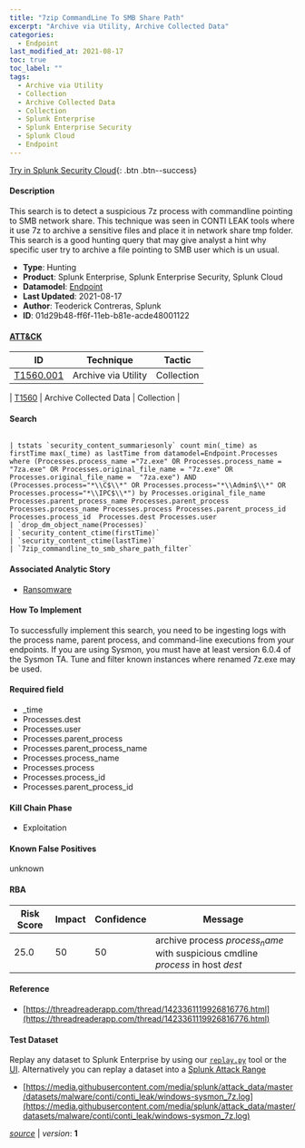 ```yaml
---
title: "7zip CommandLine To SMB Share Path"
excerpt: "Archive via Utility, Archive Collected Data"
categories:
  - Endpoint
last_modified_at: 2021-08-17
toc: true
toc_label: ""
tags:
  - Archive via Utility
  - Collection
  - Archive Collected Data
  - Collection
  - Splunk Enterprise
  - Splunk Enterprise Security
  - Splunk Cloud
  - Endpoint
---
```




[Try in Splunk Security Cloud](https://www.splunk.com/en_us/cyber-security.html){: .btn .btn--success}

#### Description

This search is to detect a suspicious 7z process with commandline pointing to SMB network share. This technique was seen in CONTI LEAK tools where it use 7z to archive a sensitive files and place it in network share tmp folder. This search is a good hunting query that may give analyst a hint why specific user try to archive a file pointing to SMB user which is un usual.

- **Type**: Hunting
- **Product**: Splunk Enterprise, Splunk Enterprise Security, Splunk Cloud
- **Datamodel**: [Endpoint](https://docs.splunk.com/Documentation/CIM/latest/User/Endpoint)
- **Last Updated**: 2021-08-17
- **Author**: Teoderick Contreras, Splunk
- **ID**: 01d29b48-ff6f-11eb-b81e-acde48001122


#### [ATT&CK](https://attack.mitre.org/)

| ID          | Technique   | Tactic         |
| ----------- | ----------- |--------------- |
| [T1560.001](https://attack.mitre.org/techniques/T1560/001/) | Archive via Utility | Collection |

| [T1560](https://attack.mitre.org/techniques/T1560/) | Archive Collected Data | Collection |

#### Search

```

| tstats `security_content_summariesonly` count min(_time) as firstTime max(_time) as lastTime from datamodel=Endpoint.Processes where (Processes.process_name ="7z.exe" OR Processes.process_name = "7za.exe" OR Processes.original_file_name = "7z.exe" OR Processes.original_file_name =  "7za.exe") AND (Processes.process="*\\C$\\*" OR Processes.process="*\\Admin$\\*" OR Processes.process="*\\IPC$\\*") by Processes.original_file_name Processes.parent_process_name Processes.parent_process Processes.process_name Processes.process Processes.parent_process_id Processes.process_id  Processes.dest Processes.user 
| `drop_dm_object_name(Processes)` 
| `security_content_ctime(firstTime)` 
| `security_content_ctime(lastTime)` 
| `7zip_commandline_to_smb_share_path_filter`
```

#### Associated Analytic Story
* [Ransomware](/stories/ransomware)


#### How To Implement
To successfully implement this search, you need to be ingesting logs with the process name, parent process, and command-line executions from your endpoints. If you are using Sysmon, you must have at least version 6.0.4 of the Sysmon TA. Tune and filter known instances where renamed 7z.exe may be used.

#### Required field
* _time
* Processes.dest
* Processes.user
* Processes.parent_process
* Processes.parent_process_name
* Processes.process_name
* Processes.process
* Processes.process_id
* Processes.parent_process_id


#### Kill Chain Phase
* Exploitation


#### Known False Positives
unknown


#### RBA

| Risk Score  | Impact      | Confidence   | Message      |
| ----------- | ----------- |--------------|--------------|
| 25.0 | 50 | 50 | archive process $process_name$ with suspicious cmdline $process$ in host $dest$ |




#### Reference

* [https://threadreaderapp.com/thread/1423361119926816776.html](https://threadreaderapp.com/thread/1423361119926816776.html)



#### Test Dataset
Replay any dataset to Splunk Enterprise by using our [`replay.py`](https://github.com/splunk/attack_data#using-replaypy) tool or the [UI](https://github.com/splunk/attack_data#using-ui).
Alternatively you can replay a dataset into a [Splunk Attack Range](https://github.com/splunk/attack_range#replay-dumps-into-attack-range-splunk-server)

* [https://media.githubusercontent.com/media/splunk/attack_data/master/datasets/malware/conti/conti_leak/windows-sysmon_7z.log](https://media.githubusercontent.com/media/splunk/attack_data/master/datasets/malware/conti/conti_leak/windows-sysmon_7z.log)



[*source*](https://github.com/splunk/security_content/tree/develop/detections/endpoint/7zip_commandline_to_smb_share_path.yml) \| *version*: **1**